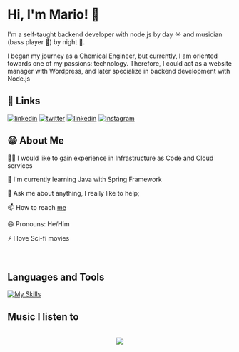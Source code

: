 # Hi, I'm Mario! 👋


I'm a self-taught backend developer with node.js by day ☀️ and musician (bass player 🎸) by night 🌃.

I began my journey as a Chemical Engineer, but currently, I am oriented towards one of my passions: technology. Therefore, I could act as a website manager with Wordpress, and later specialize in backend development with Node.js


## 🔗 Links

[![linkedin](https://img.shields.io/badge/linkedin-0A66C2?style=for-the-badge&logo=linkedin&logoColor=white)](https://www.linkedin.com/in/mariovelandiac)
[![twitter](https://img.shields.io/badge/twitter-1DA1F2?style=for-the-badge&logo=twitter&logoColor=white)](https://twitter.com/mariovelandiac)
[![linkedin](https://img.shields.io/badge/Gmail-D14836?style=for-the-badge&logo=gmail&logoColor=white)](mailto:mariovelandiawork@gmail.com)
[![instagram](https://img.shields.io/badge/Instagram-E4405F?style=for-the-badge&logo=instagram&logoColor=white)](https://instagram.com/mariovelandiac)

## 😁 About Me

👩‍💻 I would like to gain experience in Infrastructure as Code and Cloud services

🧠 I'm currently learning Java with Spring Framework

💬 Ask me about anything, I really like to help;

📫 How to reach [me](mailto:mariovelandiawork@gmail.com) 

😄 Pronouns: He/Him

⚡️ I love Sci-fi movies

<br/>  

## Languages and Tools ## 
[![My Skills](https://skills.thijs.gg/icons?i=html,css,js,git,nodejs,docker,postgres,ts,mongodb&theme=dark)](https://skills.thijs.gg)
  

## Music I listen to
  
<br/>  

<div align="center"><img src="https://spotify-github-profile.vercel.app/api/view?uid=qhpm9n4gkzf0x98pmsf38o16d&cover_image=true&theme=default&show_offline=false&background_color=121212" /></div>  
